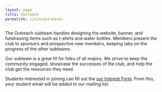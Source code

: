 ```yaml
---
layout: page 
title: Outreach
permalink: /join/outreach/
---
```


<!-- Pic -->

The Outreach subteam handles designing the website, banner, and fundraising items such as t-shirts and water bottles.  Members present the club to sponsors and prospective new members, keeping tabs on the progress of the other subteams.

Our subteam is a great fit for folks of all majors.  We strive to keep the community engaged, showcase the successes of the club, and help the club get the resources they need.

Students interested in joining can fill out the [our Interest Form](https://forms.office.com/r/3GAwYTq6cD). From this, your student email will be added to our mailing list.
